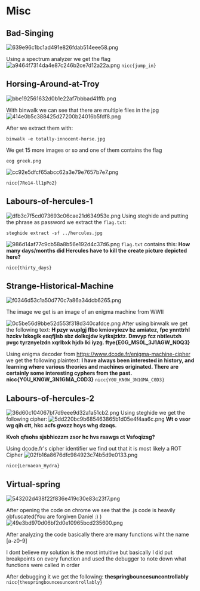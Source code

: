 # Misc
## Bad-Singing
![639e96c1bc1ad491e826fdab514eee58.png](../_resources/639e96c1bc1ad491e826fdab514eee58.png)

Using a spectrum analyzer we get the flag
![a9464f7314da4e87c246b2ce7d12a22a.png](../_resources/a9464f7314da4e87c246b2ce7d12a22a.png)
`nicc{jump_in}`

## Horsing-Around-at-Troy

![bbe192561632d0b1e22af7bbbad41ffb.png](../_resources/bbe192561632d0b1e22af7bbbad41ffb.png)

With binwalk we can see that there are multiple files in the jpg
![414e0b5c388425d27200b24016b5fdf8.png](../_resources/414e0b5c388425d27200b24016b5fdf8.png)

After we extract them with:
```
binwalk -e totally-innocent-horse.jpg
```

We get 15 more images or so and one of them contains the flag
```
eog greek.png
```
![cc92e5dfcf65abcc62a3e79e7657b7e7.png](../_resources/cc92e5dfcf65abcc62a3e79e7657b7e7.png)

`nicc{7Ro14-ll1pPo2}`

## Labours-of-hercules-1
![dfb3c7f5cd073693c06cae21d634953e.png](../_resources/dfb3c7f5cd073693c06cae21d634953e.png)
Using steghide and putting the phrase as password we extract the `flag.txt`:
```
steghide extract -sf ../hercules.jpg
```
![986d14af77c9cb58a8b56e192d4c37d6.png](../_resources/986d14af77c9cb58a8b56e192d4c37d6.png)
`flag.txt` contains this:
**How many days/months did Hercules have to kill the create picture depicted here?**

`nicc{thirty_days}`

## Strange-Historical-Machine
![f0346d53c1a50d770c7a86a34dcb6265.png](../_resources/f0346d53c1a50d770c7a86a34dcb6265.png)

The image we get is an image of an enigma machine from WWII

![0c5be56d9bbe52d553f318d340cafdce.png](../_resources/0c5be56d9bbe52d553f318d340cafdce.png)
After using binwalk we get the following text:
**H pzyr wuplgj flbo kmiovyiezv bz amiatez, fpc ynnttrhl hzckv lxkoglk eaqfjlsb sbz dolkqjdw kytksjzktz. Dmvyp fcz nbtleutxh pvgc tyrznyelzdn xqrlbxk hjdb lki iyzg. ftye{E0G_MS0L_3J1AGW_N0Q3}**

Using enigma decoder from https://www.dcode.fr/enigma-machine-cipher we get the following plaintext:
**I have always been interested in history, and learning where various theories and machines originated. There are certainly some interesting cyphers from the past. nicc{Y0U_KN0W_3N1GMA_C0D3}**
`nicc{Y0U_KN0W_3N1GMA_C0D3}`

## Labours-of-hercules-2
![36d60c104067bf7d9eee9d32a1a51cb2.png](../_resources/36d60c104067bf7d9eee9d32a1a51cb2.png)
Using steghide we get the following cipher:
![5dd220bc9b685463865b1d05e4f4aa6c.png](../_resources/5dd220bc9b685463865b1d05e4f4aa6c.png)
**Wt o vsor wg qih ctt, hkc acfs gvozz hoys whg dzoqs.**

**Kvoh qfsohs sjsbhiozzm zsor hc hvs rsawgs ct Vsfoqizsg?**

Using dcode.fr's cipher identifier we find out that it is most likely a ROT Cipher
![02fb16a8676dfc984923c74b5d9e0133.png](../_resources/02fb16a8676dfc984923c74b5d9e0133.png)

`nicc{Lernaean_Hydra}`

## Virtual-spring
![543202d438f22f836e419c30e83c23f7.png](../_resources/543202d438f22f836e419c30e83c23f7.png)

After opening the code on chrome we see that the .js code is heavily obfuscated(You are forgiven Daniel :) )
![49e3bd970d06bf2d0e10965bcd235600.png](../_resources/49e3bd970d06bf2d0e10965bcd235600.png)

After analyzing the code basically there are many functions wiht the name [a-z0-9]

I dont believe my solution is the most intuitive but basically I did put breakpoints on every function and used the debugger to note down what functions were called in order

After debugging it we get the following:
**thespringbouncesuncontrollably**
`nicc{thespringbouncesuncontrollably}`